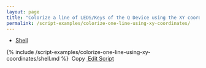 ```yaml
---
layout: page
title: "Colorize a line of LEDS/Keys of the Q Device using the XY coordinates"
permalink: /script-examples/colorize-one-line-using-xy-coordinates/
---
```


<!-- Nav tabs -->
<ul class="nav nav-tabs code-nav-tabs" role="tablist">
  <li class="nav-item">
    <a class="nav-link active shell-language" id="colorize-one-line-xy-shell-tab" data-toggle="tab" href="#colorize-one-line-xy-shell" role="tab" aria-controls="colorize-one-line-xy-shell" aria-selected="false">Shell</a>
  </li>
</ul>

<!-- Tab panes -->
<div class="tab-content">
<!-- Shell code -->
<div class="code active tab-pane" id="colorize-one-line-xy-shell" role="tabpanel" aria-labelledby="colorize-one-line-xy-shell-tab" markdown="1">
{% include /script-examples/colorize-one-line-using-xy-coordinates/shell.md %}
<!-- copy button -->
<a class="btn btn-sm copy-action" data-toggle="tooltip" data-placement="top" title="copy"  onclick="copyToClipBoard('colorize-one-line-xy-shell')"><i class="fa fa-copy"></i>&nbsp;Copy</a>
<!-- edit button -->
<a class="btn btn-sm edit-action"  href="https://github.com/DasKeyboard/Daskeyboard.io/blob/master/_includes/script-examples/colorize-one-line-using-xy-coordinates/shell.md"><i class="fa fa-pencil"></i>&nbsp;Edit Script</a>
</div>

</div>

